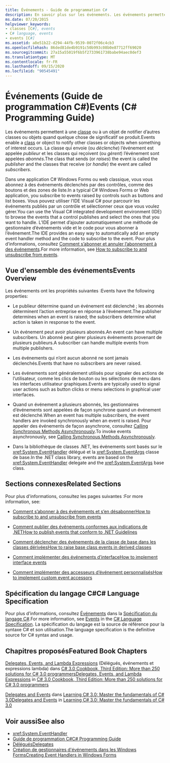 ```yaml
---
title: Événements - Guide de programmation C#
description: En savoir plus sur les événements. Les événements permettent à une classe ou un objet de notifier d'autres classes ou objets lorsqu'une situation intéressante se produit.
ms.date: 07/20/2015
helpviewer_keywords:
- classes [C#], events
- C# language, events
- events [C#]
ms.assetid: a8e51b22-d294-44fb-9539-0072f06c4cb3
ms.openlocfilehash: 86ded81de4b9191c50b993c08b0e87712ff69020
ms.sourcegitcommit: 27a15a55019f6b5f2733961738babe94aec0def3
ms.translationtype: MT
ms.contentlocale: fr-FR
ms.lasthandoff: 09/15/2020
ms.locfileid: "90545491"
---
```

# <a name="events-c-programming-guide"></a><span data-ttu-id="83fd2-104">Événements (Guide de programmation C#)</span><span class="sxs-lookup"><span data-stu-id="83fd2-104">Events (C# Programming Guide)</span></span>
<span data-ttu-id="83fd2-105">Les événements permettent à une [classe](../../language-reference/keywords/class.md) ou à un objet de notifier d’autres classes ou objets quand quelque chose de significatif se produit.</span><span class="sxs-lookup"><span data-stu-id="83fd2-105">Events enable a [class](../../language-reference/keywords/class.md) or object to notify other classes or objects when something of interest occurs.</span></span> <span data-ttu-id="83fd2-106">La classe qui envoie (ou *déclenche*) l’événement est appelée *publieur* et les classes qui reçoivent (ou *gèrent*) l’événement sont appelées *abonnés*.</span><span class="sxs-lookup"><span data-stu-id="83fd2-106">The class that sends (or *raises*) the event is called the *publisher* and the classes that receive (or *handle*) the event are called *subscribers*.</span></span>  
  
<span data-ttu-id="83fd2-107">Dans une application C# Windows Forms ou web classique, vous vous abonnez à des événements déclenchés par des contrôles, comme des boutons et des zones de liste.</span><span class="sxs-lookup"><span data-stu-id="83fd2-107">In a typical C# Windows Forms or Web application, you subscribe to events raised by controls such as buttons and list boxes.</span></span> <span data-ttu-id="83fd2-108">Vous pouvez utiliser l’IDE Visual C# pour parcourir les événements publiés par un contrôle et sélectionner ceux que vous voulez gérer.</span><span class="sxs-lookup"><span data-stu-id="83fd2-108">You can use the Visual C# integrated development environment (IDE) to browse the events that a control publishes and select the ones that you want to handle.</span></span> <span data-ttu-id="83fd2-109">L’IDE permet d’ajouter automatiquement une méthode de gestionnaire d’événements vide et le code pour vous abonner à l’événement.</span><span class="sxs-lookup"><span data-stu-id="83fd2-109">The IDE provides an easy way to automatically add an empty event handler method and the code to subscribe to the event.</span></span> <span data-ttu-id="83fd2-110">Pour plus d’informations, consultez [Comment s’abonner et annuler l’abonnement à des événements](./how-to-subscribe-to-and-unsubscribe-from-events.md).</span><span class="sxs-lookup"><span data-stu-id="83fd2-110">For more information, see [How to subscribe to and unsubscribe from events](./how-to-subscribe-to-and-unsubscribe-from-events.md).</span></span>
  
## <a name="events-overview"></a><span data-ttu-id="83fd2-111">Vue d'ensemble des événements</span><span class="sxs-lookup"><span data-stu-id="83fd2-111">Events Overview</span></span>  
 <span data-ttu-id="83fd2-112">Les événements ont les propriétés suivantes :</span><span class="sxs-lookup"><span data-stu-id="83fd2-112">Events have the following properties:</span></span>  
  
- <span data-ttu-id="83fd2-113">Le publieur détermine quand un événement est déclenché ; les abonnés déterminent l’action entreprise en réponse à l’événement.</span><span class="sxs-lookup"><span data-stu-id="83fd2-113">The publisher determines when an event is raised; the subscribers determine what action is taken in response to the event.</span></span>  
  
- <span data-ttu-id="83fd2-114">Un événement peut avoir plusieurs abonnés.</span><span class="sxs-lookup"><span data-stu-id="83fd2-114">An event can have multiple subscribers.</span></span> <span data-ttu-id="83fd2-115">Un abonné peut gérer plusieurs événements provenant de plusieurs publieurs.</span><span class="sxs-lookup"><span data-stu-id="83fd2-115">A subscriber can handle multiple events from multiple publishers.</span></span>  
  
- <span data-ttu-id="83fd2-116">Les événements qui n’ont aucun abonné ne sont jamais déclenchés.</span><span class="sxs-lookup"><span data-stu-id="83fd2-116">Events that have no subscribers are never raised.</span></span>  
  
- <span data-ttu-id="83fd2-117">Les événements sont généralement utilisés pour signaler des actions de l’utilisateur, comme les clics de bouton ou les sélections de menu dans les interfaces utilisateur graphiques.</span><span class="sxs-lookup"><span data-stu-id="83fd2-117">Events are typically used to signal user actions such as button clicks or menu selections in graphical user interfaces.</span></span>  
  
- <span data-ttu-id="83fd2-118">Quand un événement a plusieurs abonnés, les gestionnaires d’événements sont appelées de façon synchrone quand un événement est déclenché.</span><span class="sxs-lookup"><span data-stu-id="83fd2-118">When an event has multiple subscribers, the event handlers are invoked synchronously when an event is raised.</span></span> <span data-ttu-id="83fd2-119">Pour appeler des événements de façon asynchrone, consultez [Calling Synchronous Methods Asynchronously](../../../standard/asynchronous-programming-patterns/calling-synchronous-methods-asynchronously.md).</span><span class="sxs-lookup"><span data-stu-id="83fd2-119">To invoke events asynchronously, see [Calling Synchronous Methods Asynchronously](../../../standard/asynchronous-programming-patterns/calling-synchronous-methods-asynchronously.md).</span></span>  
  
- <span data-ttu-id="83fd2-120">Dans la bibliothèque de classes .NET, les événements sont basés sur le <xref:System.EventHandler> délégué et la <xref:System.EventArgs> classe de base.</span><span class="sxs-lookup"><span data-stu-id="83fd2-120">In the .NET class library, events are based on the <xref:System.EventHandler> delegate and the <xref:System.EventArgs> base class.</span></span>  
  
## <a name="related-sections"></a><span data-ttu-id="83fd2-121">Sections connexes</span><span class="sxs-lookup"><span data-stu-id="83fd2-121">Related Sections</span></span>  
 <span data-ttu-id="83fd2-122">Pour plus d'informations, consultez les pages suivantes :</span><span class="sxs-lookup"><span data-stu-id="83fd2-122">For more information, see:</span></span>  
  
- [<span data-ttu-id="83fd2-123">Comment s’abonner à des événements et s’en désabonner</span><span class="sxs-lookup"><span data-stu-id="83fd2-123">How to subscribe to and unsubscribe from events</span></span>](./how-to-subscribe-to-and-unsubscribe-from-events.md)

- [<span data-ttu-id="83fd2-124">Comment publier des événements conformes aux indications de .NET</span><span class="sxs-lookup"><span data-stu-id="83fd2-124">How to publish events that conform to .NET Guidelines</span></span>](./how-to-publish-events-that-conform-to-net-framework-guidelines.md)

- [<span data-ttu-id="83fd2-125">Comment déclencher des événements de la classe de base dans les classes dérivées</span><span class="sxs-lookup"><span data-stu-id="83fd2-125">How to raise base class events in derived classes</span></span>](./how-to-raise-base-class-events-in-derived-classes.md)

- [<span data-ttu-id="83fd2-126">Comment implémenter des événements d’interface</span><span class="sxs-lookup"><span data-stu-id="83fd2-126">How to implement interface events</span></span>](./how-to-implement-interface-events.md)

- [<span data-ttu-id="83fd2-127">Comment implémenter des accesseurs d’événement personnalisés</span><span class="sxs-lookup"><span data-stu-id="83fd2-127">How to implement custom event accessors</span></span>](./how-to-implement-custom-event-accessors.md)

## <a name="c-language-specification"></a><span data-ttu-id="83fd2-128">Spécification du langage C#</span><span class="sxs-lookup"><span data-stu-id="83fd2-128">C# Language Specification</span></span>  

<span data-ttu-id="83fd2-129">Pour plus d’informations, consultez [Événements](~/_csharplang/spec/classes.md#events) dans la [Spécification du langage C#](/dotnet/csharp/language-reference/language-specification/introduction).</span><span class="sxs-lookup"><span data-stu-id="83fd2-129">For more information, see [Events](~/_csharplang/spec/classes.md#events) in the [C# Language Specification](/dotnet/csharp/language-reference/language-specification/introduction).</span></span> <span data-ttu-id="83fd2-130">La spécification du langage est la source de référence pour la syntaxe C# et son utilisation.</span><span class="sxs-lookup"><span data-stu-id="83fd2-130">The language specification is the definitive source for C# syntax and usage.</span></span>
  
## <a name="featured-book-chapters"></a><span data-ttu-id="83fd2-131">Chapitres proposés</span><span class="sxs-lookup"><span data-stu-id="83fd2-131">Featured Book Chapters</span></span>  
 <span data-ttu-id="83fd2-132">[Delegates, Events, and Lambda Expressions](/previous-versions/visualstudio/visual-studio-2008/ff518994(v=orm.10)) (Délégués, événements et expressions lambda) dans [C# 3.0 Cookbook, Third Edition: More than 250 solutions for C# 3.0 programmers](/previous-versions/visualstudio/visual-studio-2008/ff518995(v=orm.10))</span><span class="sxs-lookup"><span data-stu-id="83fd2-132">[Delegates, Events, and Lambda Expressions](/previous-versions/visualstudio/visual-studio-2008/ff518994(v=orm.10)) in [C# 3.0 Cookbook, Third Edition: More than 250 solutions for C# 3.0 programmers](/previous-versions/visualstudio/visual-studio-2008/ff518995(v=orm.10))</span></span>  
  
 <span data-ttu-id="83fd2-133">[Delegates and Events](/previous-versions/visualstudio/visual-studio-2008/ff652490(v=orm.10)) dans [Learning C# 3.0: Master the fundamentals of C# 3.0](/previous-versions/visualstudio/visual-studio-2008/ff652493(v=orm.10))</span><span class="sxs-lookup"><span data-stu-id="83fd2-133">[Delegates and Events](/previous-versions/visualstudio/visual-studio-2008/ff652490(v=orm.10)) in [Learning C# 3.0: Master the fundamentals of C# 3.0](/previous-versions/visualstudio/visual-studio-2008/ff652493(v=orm.10))</span></span>  
  
## <a name="see-also"></a><span data-ttu-id="83fd2-134">Voir aussi</span><span class="sxs-lookup"><span data-stu-id="83fd2-134">See also</span></span>

- <xref:System.EventHandler>
- [<span data-ttu-id="83fd2-135">Guide de programmation C#</span><span class="sxs-lookup"><span data-stu-id="83fd2-135">C# Programming Guide</span></span>](../index.md)
- [<span data-ttu-id="83fd2-136">Délégués</span><span class="sxs-lookup"><span data-stu-id="83fd2-136">Delegates</span></span>](../delegates/index.md)
- [<span data-ttu-id="83fd2-137">Création de gestionnaires d'événements dans les Windows Forms</span><span class="sxs-lookup"><span data-stu-id="83fd2-137">Creating Event Handlers in Windows Forms</span></span>](/dotnet/desktop/winforms/creating-event-handlers-in-windows-forms)
